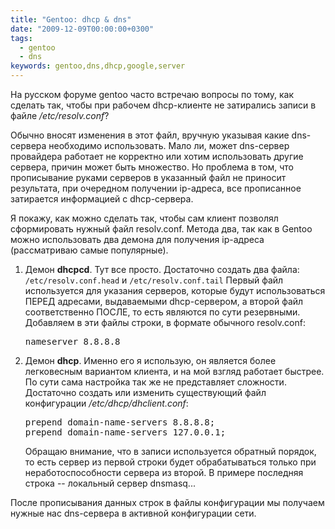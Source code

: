 ```yaml
---
title: "Gentoo: dhcp & dns"
date: "2009-12-09T00:00:00+0300"
tags:
  - gentoo
  - dns
keywords: gentoo,dns,dhcp,google,server
---
```

На русском форуме gentoo часто встречаю вопросы по тому, как сделать так, чтобы при рабочем dhcp-клиенте не затирались записи в файле <em>/etc/resolv.conf</em>?

Обычно вносят изменения в этот файл, вручную указывая какие dns-сервера необходимо использовать. Мало ли, может dns-сервер провайдера работает не корректно или хотим использовать другие сервера, причин может быть множество. Но проблема в том, что прописывание руками серверов в указанный файл не приносит результата, при очередном получении ip-адреса, все прописанное затирается информацией с dhcp-сервера.

Я покажу, как можно сделать так, чтобы сам клиент позволял сформировать нужный файл resolv.conf. Метода два, так как в Gentoo можно использовать два демона для получения ip-адреса (рассматриваю самые популярные).
<ol>
	<li>Демон <strong>dhcpcd</strong>. Тут все просто. Достаточно создать два файла:
<code>/etc/resolv.conf.head</code> и <code>/etc/resolv.conf.tail</code>
Первый файл используется для указания серверов, которые будут использоваться ПЕРЕД адресами, выдаваемыми dhcp-сервером, а второй файл соответственно ПОСЛЕ, то есть являются по сути резервными.
Добавляем в эти файлы строки, в формате обычного resolv.conf:
<pre>nameserver 8.8.8.8</pre>
</li>
	<li>Демон <strong>dhcp</strong>. Именно его я использую, он является более легковесным вариантом клиента, и на мой взгляд работает быстрее. По сути сама настройка так же не представляет сложности.
Достаточно создать или изменить существующий файл конфигурации <em>/etc/dhcp/dhclient.conf</em>:
<pre>prepend domain-name-servers 8.8.8.8;
prepend domain-name-servers 127.0.0.1;</pre>
Обращаю внимание, что в записи используется обратный порядок, то есть сервер из первой строки будет обрабатываться только при неработоспособности сервера из второй. В примере последняя строка -- локальный сервер dnsmasq...</li>
</ol>
После прописывания данных строк в файлы конфигурации мы получаем нужные нас dns-сервера в активной конфигурации сети.
